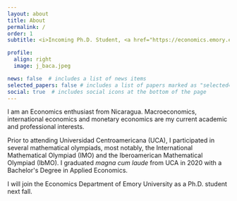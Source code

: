 ```yaml
---
layout: about
title: About
permalink: /
order: 1
subtitle: <i>Incoming Ph.D. Student, <a href="https://economics.emory.edu/">Department of Economics, Emory University</a>.</i>

profile:
  align: right
  image: j_baca.jpeg

news: false  # includes a list of news items
selected_papers: false # includes a list of papers marked as "selected={true}"
social: true  # includes social icons at the bottom of the page
---
```


I am an Economics enthusiast from Nicaragua. Macroeconomics, international economics and monetary economics are my current academic and professional interests.

Prior to attending Universidad Centroamericana (UCA), I participated in several mathematical olympiads, most notably, the International Mathematical Olympiad (IMO) and the Iberoamerican Mathematical Olympiad (IbMO). I graduated *magna cum laude* from UCA in 2020 with a Bachelor's Degree in Applied Economics.

I will join the Economics Department of Emory University as a Ph.D. student next fall.
